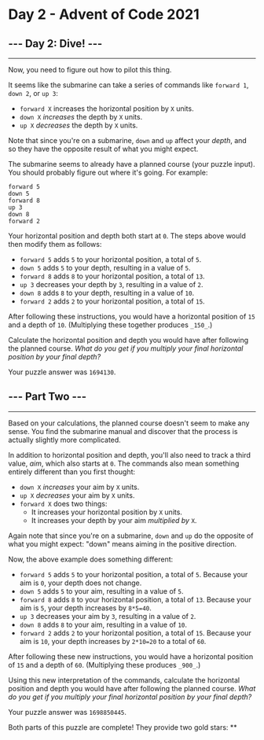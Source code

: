# Day 2 - Advent of Code 2021 

## --- Day 2: Dive! ---

-------------------

Now, you need to figure out how to pilot this thing.

It seems like the submarine can take a series of commands like `forward 1`, `down 2`, or `up 3`:

* `forward X` increases the horizontal position by `X` units.
* `down X` _increases_ the depth by `X` units.
* `up X` _decreases_ the depth by `X` units.

Note that since you're on a submarine, `down` and `up` affect your _depth_, and so they have the opposite result of what you might expect.

The submarine seems to already have a planned course (your puzzle input). You should probably figure out where it's going. For example:

    forward 5
    down 5
    forward 8
    up 3
    down 8
    forward 2

Your horizontal position and depth both start at `0`. The steps above would then modify them as follows:

* `forward 5` adds `5` to your horizontal position, a total of `5`.
* `down 5` adds `5` to your depth, resulting in a value of `5`.
* `forward 8` adds `8` to your horizontal position, a total of `13`.
* `up 3` decreases your depth by `3`, resulting in a value of `2`.
* `down 8` adds `8` to your depth, resulting in a value of `10`.
* `forward 2` adds `2` to your horizontal position, a total of `15`.

After following these instructions, you would have a horizontal position of `15` and a depth of `10`. (Multiplying these together produces `_150_`.)

Calculate the horizontal position and depth you would have after following the planned course. _What do you get if you multiply your final horizontal position by your final depth?_

Your puzzle answer was `1694130`.

## --- Part Two ---

-------------------

Based on your calculations, the planned course doesn't seem to make any sense. You find the submarine manual and discover that the process is actually slightly more complicated.

In addition to horizontal position and depth, you'll also need to track a third value, _aim_, which also starts at `0`. The commands also mean something entirely different than you first thought:

* `down X` _increases_ your aim by `X` units.
* `up X` _decreases_ your aim by `X` units.
* `forward X` does two things:
  * It increases your horizontal position by `X` units.
  * It increases your depth by your aim _multiplied by_ `X`.

Again note that since you're on a submarine, `down` and `up` do the opposite of what you might expect: "down" means aiming in the positive direction.

Now, the above example does something different:

* `forward 5` adds `5` to your horizontal position, a total of `5`. Because your aim is `0`, your depth does not change.
* `down 5` adds `5` to your aim, resulting in a value of `5`.
* `forward 8` adds `8` to your horizontal position, a total of `13`. Because your aim is `5`, your depth increases by `8*5=40`.
* `up 3` decreases your aim by `3`, resulting in a value of `2`.
* `down 8` adds `8` to your aim, resulting in a value of `10`.
* `forward 2` adds `2` to your horizontal position, a total of `15`. Because your aim is `10`, your depth increases by `2*10=20` to a total of `60`.

After following these new instructions, you would have a horizontal position of `15` and a depth of `60`. (Multiplying these produces `_900_`.)

Using this new interpretation of the commands, calculate the horizontal position and depth you would have after following the planned course. _What do you get if you multiply your final horizontal position by your final depth?_

Your puzzle answer was `1698850445`.

Both parts of this puzzle are complete! They provide two gold stars: **
